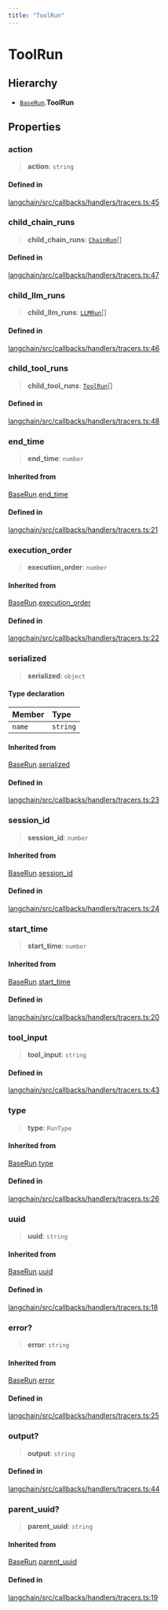 ```yaml
---
title: "ToolRun"
---
```


# ToolRun

## Hierarchy

- [`BaseRun`](BaseRun.md).**ToolRun**

## Properties

### action

> **action**: `string`

#### Defined in

[langchain/src/callbacks/handlers/tracers.ts:45](https://github.com/hwchase17/langchainjs/blob/ddf2996/langchain/src/callbacks/handlers/tracers.ts#L45)

### child_chain_runs

> **child_chain_runs**: [`ChainRun`](ChainRun.md)[]

#### Defined in

[langchain/src/callbacks/handlers/tracers.ts:47](https://github.com/hwchase17/langchainjs/blob/ddf2996/langchain/src/callbacks/handlers/tracers.ts#L47)

### child_llm_runs

> **child_llm_runs**: [`LLMRun`](LLMRun.md)[]

#### Defined in

[langchain/src/callbacks/handlers/tracers.ts:46](https://github.com/hwchase17/langchainjs/blob/ddf2996/langchain/src/callbacks/handlers/tracers.ts#L46)

### child_tool_runs

> **child_tool_runs**: [`ToolRun`](ToolRun.md)[]

#### Defined in

[langchain/src/callbacks/handlers/tracers.ts:48](https://github.com/hwchase17/langchainjs/blob/ddf2996/langchain/src/callbacks/handlers/tracers.ts#L48)

### end_time

> **end_time**: `number`

#### Inherited from

[BaseRun](BaseRun.md).[end_time](BaseRun.md#end_time)

#### Defined in

[langchain/src/callbacks/handlers/tracers.ts:21](https://github.com/hwchase17/langchainjs/blob/ddf2996/langchain/src/callbacks/handlers/tracers.ts#L21)

### execution_order

> **execution_order**: `number`

#### Inherited from

[BaseRun](BaseRun.md).[execution_order](BaseRun.md#execution_order)

#### Defined in

[langchain/src/callbacks/handlers/tracers.ts:22](https://github.com/hwchase17/langchainjs/blob/ddf2996/langchain/src/callbacks/handlers/tracers.ts#L22)

### serialized

> **serialized**: `object`

#### Type declaration

| Member | Type     |
| :----- | :------- |
| `name` | `string` |

#### Inherited from

[BaseRun](BaseRun.md).[serialized](BaseRun.md#serialized)

#### Defined in

[langchain/src/callbacks/handlers/tracers.ts:23](https://github.com/hwchase17/langchainjs/blob/ddf2996/langchain/src/callbacks/handlers/tracers.ts#L23)

### session_id

> **session_id**: `number`

#### Inherited from

[BaseRun](BaseRun.md).[session_id](BaseRun.md#session_id)

#### Defined in

[langchain/src/callbacks/handlers/tracers.ts:24](https://github.com/hwchase17/langchainjs/blob/ddf2996/langchain/src/callbacks/handlers/tracers.ts#L24)

### start_time

> **start_time**: `number`

#### Inherited from

[BaseRun](BaseRun.md).[start_time](BaseRun.md#start_time)

#### Defined in

[langchain/src/callbacks/handlers/tracers.ts:20](https://github.com/hwchase17/langchainjs/blob/ddf2996/langchain/src/callbacks/handlers/tracers.ts#L20)

### tool_input

> **tool_input**: `string`

#### Defined in

[langchain/src/callbacks/handlers/tracers.ts:43](https://github.com/hwchase17/langchainjs/blob/ddf2996/langchain/src/callbacks/handlers/tracers.ts#L43)

### type

> **type**: `RunType`

#### Inherited from

[BaseRun](BaseRun.md).[type](BaseRun.md#type)

#### Defined in

[langchain/src/callbacks/handlers/tracers.ts:26](https://github.com/hwchase17/langchainjs/blob/ddf2996/langchain/src/callbacks/handlers/tracers.ts#L26)

### uuid

> **uuid**: `string`

#### Inherited from

[BaseRun](BaseRun.md).[uuid](BaseRun.md#uuid)

#### Defined in

[langchain/src/callbacks/handlers/tracers.ts:18](https://github.com/hwchase17/langchainjs/blob/ddf2996/langchain/src/callbacks/handlers/tracers.ts#L18)

### error?

> **error**: `string`

#### Inherited from

[BaseRun](BaseRun.md).[error](BaseRun.md#error)

#### Defined in

[langchain/src/callbacks/handlers/tracers.ts:25](https://github.com/hwchase17/langchainjs/blob/ddf2996/langchain/src/callbacks/handlers/tracers.ts#L25)

### output?

> **output**: `string`

#### Defined in

[langchain/src/callbacks/handlers/tracers.ts:44](https://github.com/hwchase17/langchainjs/blob/ddf2996/langchain/src/callbacks/handlers/tracers.ts#L44)

### parent_uuid?

> **parent_uuid**: `string`

#### Inherited from

[BaseRun](BaseRun.md).[parent_uuid](BaseRun.md#parent_uuid)

#### Defined in

[langchain/src/callbacks/handlers/tracers.ts:19](https://github.com/hwchase17/langchainjs/blob/ddf2996/langchain/src/callbacks/handlers/tracers.ts#L19)
